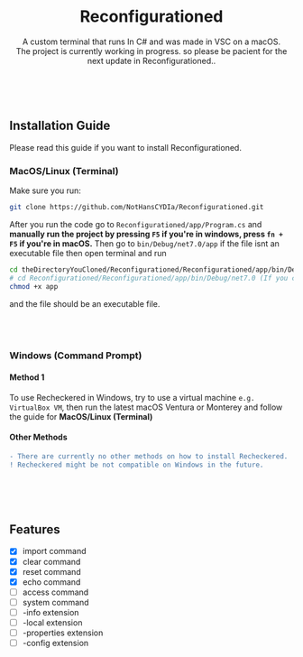 <h1 align="center">Reconfigurationed</h1>

<p align="center">
  A custom terminal that runs In C# and was made in VSC on a macOS. <br>
  The project is currently working in progress. so please be pacient for the next update in Reconfigurationed..
  


  
  
  
  
  
</p>
<br><br><br>

<h2>Installation Guide</h2>
Please read this guide if you want to install Reconfigurationed. <br>

<h3>MacOS/Linux (Terminal)</h3>

Make sure you run: 

```bash
git clone https://github.com/NotHansCYDIa/Reconfigurationed.git
```

After you run the code go to `Reconfigurationed/app/Program.cs` and <b>manually run the project by pressing `F5` if you're in windows, press `fn + F5` if you're in macOS.</b> Then go to `bin/Debug/net7.0/app` if the file isnt an executable file then open terminal and run 
```bash
cd theDirectoryYouCloned/Reconfigurationed/Reconfigurationed/app/bin/Debug/net7.0
# cd Reconfigurationed/Reconfigurationed/app/bin/Debug/net7.0 (If you cloned it without inside another directory)
chmod +x app
```
and the file should be an executable file. <br><br><br><br>



<h3>Windows (Command Prompt)</h3>

<h4>Method 1</h4>

To use Recheckered in Windows, try to use a virtual machine `e.g. VirtualBox VM`, then run the latest macOS Ventura or Monterey and follow the guide for <b>MacOS/Linux (Terminal)</b>

<h4>Other Methods</h4>

```diff
- There are currently no other methods on how to install Recheckered.
! Recheckered might be not compatible on Windows in the future.
```




<br><br><br>

<h2>Features</h2>

- [x] import command
- [x] clear command
- [x] reset command
- [x] echo command
- [ ] access command
- [ ] system command
- [ ] -info extension
- [ ] -local extension
- [ ] -properties extension
- [ ] -config extension
